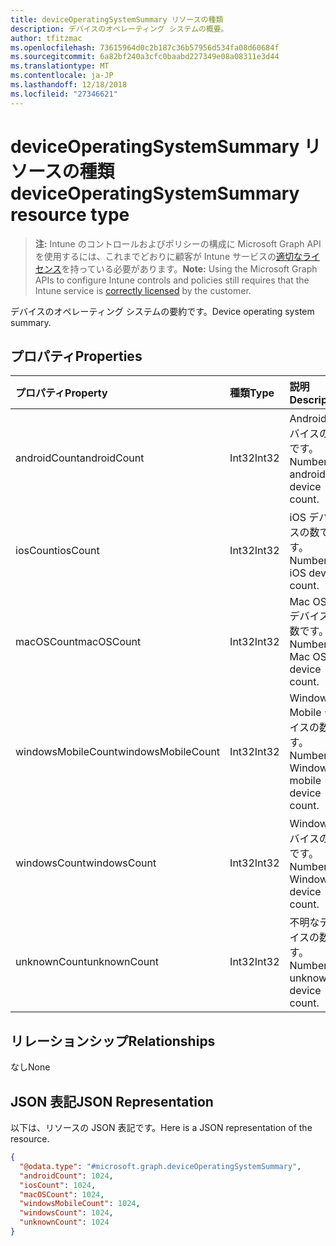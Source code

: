 ```yaml
---
title: deviceOperatingSystemSummary リソースの種類
description: デバイスのオペレーティング システムの概要。
author: tfitzmac
ms.openlocfilehash: 73615964d0c2b187c36b57956d534fa08d60684f
ms.sourcegitcommit: 6a82bf240a3cfc0baabd227349e08a08311e3d44
ms.translationtype: MT
ms.contentlocale: ja-JP
ms.lasthandoff: 12/18/2018
ms.locfileid: "27346621"
---
```

# <a name="deviceoperatingsystemsummary-resource-type"></a><span data-ttu-id="83032-103">deviceOperatingSystemSummary リソースの種類</span><span class="sxs-lookup"><span data-stu-id="83032-103">deviceOperatingSystemSummary resource type</span></span>

> <span data-ttu-id="83032-104">**注:** Intune のコントロールおよびポリシーの構成に Microsoft Graph API を使用するには、これまでどおりに顧客が Intune サービスの[適切なライセンス](https://go.microsoft.com/fwlink/?linkid=839381)を持っている必要があります。</span><span class="sxs-lookup"><span data-stu-id="83032-104">**Note:** Using the Microsoft Graph APIs to configure Intune controls and policies still requires that the Intune service is [correctly licensed](https://go.microsoft.com/fwlink/?linkid=839381) by the customer.</span></span>

<span data-ttu-id="83032-105">デバイスのオペレーティング システムの要約です。</span><span class="sxs-lookup"><span data-stu-id="83032-105">Device operating system summary.</span></span>
## <a name="properties"></a><span data-ttu-id="83032-106">プロパティ</span><span class="sxs-lookup"><span data-stu-id="83032-106">Properties</span></span>
|<span data-ttu-id="83032-107">プロパティ</span><span class="sxs-lookup"><span data-stu-id="83032-107">Property</span></span>|<span data-ttu-id="83032-108">種類</span><span class="sxs-lookup"><span data-stu-id="83032-108">Type</span></span>|<span data-ttu-id="83032-109">説明</span><span class="sxs-lookup"><span data-stu-id="83032-109">Description</span></span>|
|:---|:---|:---|
|<span data-ttu-id="83032-110">androidCount</span><span class="sxs-lookup"><span data-stu-id="83032-110">androidCount</span></span>|<span data-ttu-id="83032-111">Int32</span><span class="sxs-lookup"><span data-stu-id="83032-111">Int32</span></span>|<span data-ttu-id="83032-112">Android デバイスの数です。</span><span class="sxs-lookup"><span data-stu-id="83032-112">Number of android device count.</span></span>|
|<span data-ttu-id="83032-113">iosCount</span><span class="sxs-lookup"><span data-stu-id="83032-113">iosCount</span></span>|<span data-ttu-id="83032-114">Int32</span><span class="sxs-lookup"><span data-stu-id="83032-114">Int32</span></span>|<span data-ttu-id="83032-115">iOS デバイスの数です。</span><span class="sxs-lookup"><span data-stu-id="83032-115">Number of iOS device count.</span></span>|
|<span data-ttu-id="83032-116">macOSCount</span><span class="sxs-lookup"><span data-stu-id="83032-116">macOSCount</span></span>|<span data-ttu-id="83032-117">Int32</span><span class="sxs-lookup"><span data-stu-id="83032-117">Int32</span></span>|<span data-ttu-id="83032-118">Mac OS X デバイスの数です。</span><span class="sxs-lookup"><span data-stu-id="83032-118">Number of Mac OS X device count.</span></span>|
|<span data-ttu-id="83032-119">windowsMobileCount</span><span class="sxs-lookup"><span data-stu-id="83032-119">windowsMobileCount</span></span>|<span data-ttu-id="83032-120">Int32</span><span class="sxs-lookup"><span data-stu-id="83032-120">Int32</span></span>|<span data-ttu-id="83032-121">Windows Mobile デバイスの数です。</span><span class="sxs-lookup"><span data-stu-id="83032-121">Number of Windows mobile device count.</span></span>|
|<span data-ttu-id="83032-122">windowsCount</span><span class="sxs-lookup"><span data-stu-id="83032-122">windowsCount</span></span>|<span data-ttu-id="83032-123">Int32</span><span class="sxs-lookup"><span data-stu-id="83032-123">Int32</span></span>|<span data-ttu-id="83032-124">Windows デバイスの数です。</span><span class="sxs-lookup"><span data-stu-id="83032-124">Number of Windows device count.</span></span>|
|<span data-ttu-id="83032-125">unknownCount</span><span class="sxs-lookup"><span data-stu-id="83032-125">unknownCount</span></span>|<span data-ttu-id="83032-126">Int32</span><span class="sxs-lookup"><span data-stu-id="83032-126">Int32</span></span>|<span data-ttu-id="83032-127">不明なデバイスの数です。</span><span class="sxs-lookup"><span data-stu-id="83032-127">Number of unknown device count.</span></span>|

## <a name="relationships"></a><span data-ttu-id="83032-128">リレーションシップ</span><span class="sxs-lookup"><span data-stu-id="83032-128">Relationships</span></span>
<span data-ttu-id="83032-129">なし</span><span class="sxs-lookup"><span data-stu-id="83032-129">None</span></span>
## <a name="json-representation"></a><span data-ttu-id="83032-130">JSON 表記</span><span class="sxs-lookup"><span data-stu-id="83032-130">JSON Representation</span></span>
<span data-ttu-id="83032-131">以下は、リソースの JSON 表記です。</span><span class="sxs-lookup"><span data-stu-id="83032-131">Here is a JSON representation of the resource.</span></span>
<!-- {
  "blockType": "resource",
  "@odata.type": "microsoft.graph.deviceOperatingSystemSummary"
}
-->
``` json
{
  "@odata.type": "#microsoft.graph.deviceOperatingSystemSummary",
  "androidCount": 1024,
  "iosCount": 1024,
  "macOSCount": 1024,
  "windowsMobileCount": 1024,
  "windowsCount": 1024,
  "unknownCount": 1024
}
```



